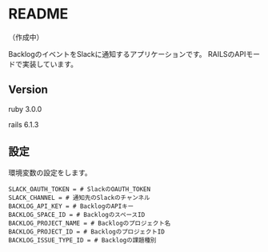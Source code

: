 # README
（作成中）

BacklogのイベントをSlackに通知するアプリケーションです。
RAILSのAPIモードで実装しています。

## Version

ruby 3.0.0

rails 6.1.3

## 設定

環境変数の設定をします。

```
SLACK_OAUTH_TOKEN = # SlackのOAUTH_TOKEN
SLACK_CHANNEL = # 通知先のSlackのチャンネル
BACKLOG_API_KEY = # BacklogのAPIキー
BACKLOG_SPACE_ID = # BacklogのスペースID
BACKLOG_PROJECT_NAME = # Backlogのプロジェクト名
BACKLOG_PROJECT_ID = # BacklogのプロジェクトID
BACKLOG_ISSUE_TYPE_ID = # Backlogの課題種別
```
